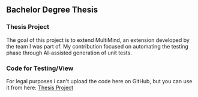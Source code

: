 ## Bachelor Degree Thesis

### Thesis Project
The goal of this project is to extend MultiMind, an extension developed by the team I was part of.
My contribution focused on automating the testing phase through AI-assisted generation of unit tests.

### Code for Testing/View
For legal purposes i can't upload the code here on GitHub, but you can use it from here: [Thesis Project](https://gitlab.com/llm-se/llm-code-plugin-multimind/-/tree/Tommaso_Rezzani-dev?ref_type=heads)
